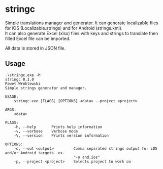 # stringc

Simple translations manager and generator. It can generate localizable files for iOS (Localizable.strings) and for Android (strings.xml).  
It can also generate Excel (xlsx) files with keys and strings to translate then filled Excel file can be imported.  

All data is stored in JSON file.

## Usage

```text
.\stringc.exe -h
stringc 0.1.0
Paweł Wróblewski
Simple strings generator and manager.

USAGE:
    stringc.exe [FLAGS] [OPTIONS] <data> --project <project>

ARGS:
    <data>

FLAGS:
    -h, --help       Prints help information
    -v, --verbose    Verbose mode
    -V, --version    Prints version information

OPTIONS:
    -o, --out <output>         Comma separated strings output for iOS and/or Android targets. ex.
                               "-o and,ios"
    -p, --project <project>    Selects project to work on
```